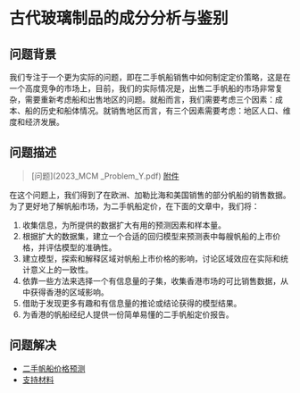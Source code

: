 # 古代玻璃制品的成分分析与鉴别

## 问题背景

我们专注于一个更为实际的问题，即在二手帆船销售中如何制定定价策略，这是在一个高度竞争的市场上，目前，我们的实际情况是，出售二手帆船的市场非常复杂，需要重新考虑船和出售地区的问题。就船而言，我们需要考虑三个因素：成本、船的历史和船体情况。就销售地区而言，有三个因素需要考虑：地区人口、维度和经济发展。



## 问题描述

>  [问题](2023_MCM _Problem_Y.pdf)   [附件](2023_MCM_Problem_Y_Boats.xlsx) 

在这个问题上，我们得到了在欧洲、加勒比海和美国销售的部分帆船的销售数据。为了更好地了解帆船市场，为二手帆船定价，在下面的文章中，我们将：

1. 收集信息，为所提供的数据扩大有用的预测因素和样本量。
2. 根据扩大的数据集，建立一个合适的回归模型来预测表中每艘帆船的上市价格，并评估模型的准确性。
3. 建立模型，探索和解释区域对帆船上市价格的影响，讨论区域效应在实际和统计意义上的一致性。
4. 依靠一些方法来选择一个有信息量的子集，收集香港市场的可比销售数据，从中获得香港的区域影响。
5. 借助于发现更多有趣和有信息量的推论或结论获得的模型结果。
6. 为香港的帆船经纪人提供一份简单易懂的二手帆船定价报告。



## 问题解决

- [二手帆船价格预测](二手帆船价格预测.pdf) 
- [支持材料](./支持材料) 



